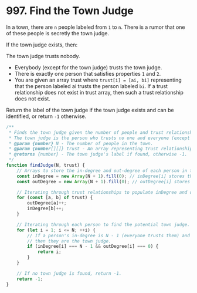 # 997. Find the Town Judge
In a town, there are `n` people labeled from `1` to `n`. There is a rumor that one of these people is secretly the town judge.

If the town judge exists, then:

The town judge trusts nobody.
- Everybody (except for the town judge) trusts the town judge.
- There is exactly one person that satisfies properties `1` and `2`.
- You are given an array trust where `trust[i] = [ai, bi]` representing that the person labeled ai trusts the person labeled `bi`. If a trust relationship does not exist in trust array, then such a trust relationship does not exist.

Return the label of the town judge if the town judge exists and can be identified, or return `-1` otherwise.

 
```js
/**
 * Finds the town judge given the number of people and trust relationships.
 * The town judge is the person who trusts no one and everyone (except themselves) trusts them.
 * @param {number} N - The number of people in the town.
 * @param {number[][]} trust - An array representing trust relationships where trust[i] = [a, b] indicates that person a trusts person b.
 * @returns {number} - The town judge's label if found, otherwise -1.
 */
function findJudge(N, trust) {
    // Arrays to store the in-degree and out-degree of each person in the town.
    const inDegree = new Array(N + 1).fill(0); // inDegree[i] stores the number of people trusting person i.
    const outDegree = new Array(N + 1).fill(0); // outDegree[i] stores the number of people person i trusts.

    // Iterating through trust relationships to populate inDegree and outDegree arrays.
    for (const [a, b] of trust) {
        outDegree[a]++;
        inDegree[b]++;
    }

    // Iterating through each person to find the potential town judge.
    for (let i = 1; i <= N; ++i) {
        // If a person's in-degree is N - 1 (everyone trusts them) and their out-degree is 0 (they trust no one),
        // then they are the town judge.
        if (inDegree[i] === N - 1 && outDegree[i] === 0) {
            return i;
        }
    }

    // If no town judge is found, return -1.
    return -1;
}
```